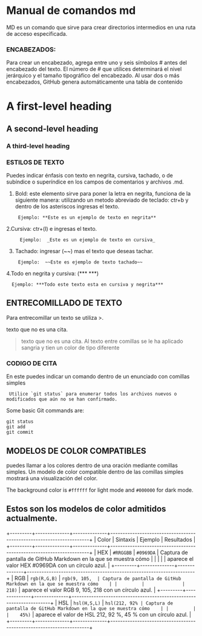  # Manual de comandos md 
MD es un comando que sirve para crear directorios intermedios en una ruta de acceso especificada.

### ENCABEZADOS:
Para crear un encabezado, agrega entre uno y seis símbolos # antes del encabezado del texto. El número de # que utilices determinará el nivel jerárquico y el tamaño tipográfico del encabezado.
Al usar dos o más encabezados, GitHub genera automáticamente una tabla de contenido 

# A first-level heading
## A second-level heading
### A third-level heading

### ESTILOS DE TEXTO 
Puedes indicar énfasis con texto en negrita, cursiva, tachado, o de subíndice o superíndice en los campos de comentarios y archivos .md.
1. Bold: este elemento sirve para poner la letra en negrita, funciona de la siguiente manera:
   utilizando un metodo abreviado de teclado: ctr+b y dentro de los asteriscos ingresas el texto.

        Ejemplo: **Este es un ejemplo de texto en negrita**

2.Cursiva: ctr+(I) e ingresas el texto. 

         Ejemplo:  _Este es un ejemplo de texto en cursiva_ 
      
3. Tachado: ingresar (~~) mas el texto que deseas tachar.
 
        Ejemplo:  ~~Este es ejemplo de texto tachado~~
   
4.Todo en negrita y cursiva: (*** ***) 

      Ejemplo: ***Todo este texto esta en cursiva y negrita***
   
## ENTRECOMILLADO DE TEXTO 
Para entrecomillar un texto se utiliza >.

texto que no es una cita.


> texto que no es una cita.
Al texto entre comillas se le ha aplicado sangria y tien un color de tipo diferente

### CODIGO DE CITA
 En este puedes indicar un comando dentro de un enunciado con comillas simples 
 
     Utilice `git status` para enumerar todos los archivos nuevos o modificados que aún no se han confirmado.

  Some basic Git commands are:
```
git status
git add
git commit
```

## MODELOS DE COLOR COMPATIBLES
puedes llamar a los colores dentro de una oración mediante comillas simples. Un modelo de color compatible dentro de las comillas simples mostrará una visualización del color.

 The background color is `#ffffff` for light mode and `#000000` for dark mode.



 ## Estos son los modelos de color admitidos actualmente.


 
 +---------+--------------+--------------+---------------------------------------------------------------------+
|  Color  |   Sintaxis   |   Ejemplo     |                            Resultados                               |
+---------+--------------+--------------+---------------------------------------------------------------------+
|   HEX   | `#RRGGBB`    | `#0969DA`     | Captura de pantalla de GitHub Markdown en la que se muestra cómo    |
|         |              |               | aparece el valor HEX #0969DA con un círculo azul.                   |
+---------+--------------+--------------+---------------------------------------------------------------------+
|   RGB   | `rgb(R,G,B)` | `rgb(9, 105,  | Captura de pantalla de GitHub Markdown en la que se muestra cómo    |
|         |              |    218)`      | aparece el valor RGB 9, 105, 218 con un círculo azul.               |
+---------+--------------+--------------+---------------------------------------------------------------------+
|   HSL   | `hsl(H,S,L)` | `hsl(212, 92% | Captura de pantalla de GitHub Markdown en la que se muestra cómo    |
|         |              |    45%)`      | aparece el valor de HSL 212, 92 %, 45 % con un círculo azul.        |
+---------+--------------+--------------+---------------------------------------------------------------------+


 



       
       


